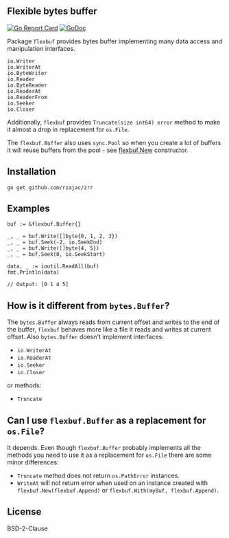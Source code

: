## Flexible bytes buffer

[![Go Report Card](https://goreportcard.com/badge/github.com/rzajac/flexbuf)](https://goreportcard.com/report/github.com/rzajac/flexbuf)
[![GoDoc](https://img.shields.io/badge/api-Godoc-blue.svg)](https://pkg.go.dev/github.com/rzajac/flexbuf)

Package `flexbuf` provides bytes buffer implementing many data access and 
manipulation interfaces.

    io.Writer
    io.WriterAt
    io.ByteWriter
    io.Reader
    io.ByteReader
    io.ReaderAt
    io.ReaderFrom
    io.Seeker
    io.Closer
    
Additionally, `flexbuf` provides `Truncate(size int64) error` method to make 
it almost a drop in replacement for `os.File`.

The `flexbuf.Buffer` also uses `sync.Pool` so when you create a lot of buffers 
it will reuse buffers from the pool - see [flexbuf.New](https://pkg.go.dev/github.com/rzajac/flexbuf#New)
constructor.

## Installation

```
go get github.com/rzajac/zrr
```

## Examples

```
buf := &flexbuf.Buffer{}

_, _ = buf.Write([]byte{0, 1, 2, 3})
_, _ = buf.Seek(-2, io.SeekEnd)
_, _ = buf.Write([]byte{4, 5})
_, _ = buf.Seek(0, io.SeekStart)

data, _ := ioutil.ReadAll(buf)
fmt.Println(data)

// Output: [0 1 4 5]
```

## How is it different from `bytes.Buffer`?

The `bytes.Buffer` always reads from current offset and writes to the end of 
the buffer, `flexbuf` behaves more like a file it reads and writes at current 
offset. Also `bytes.Buffer` doesn't implement interfaces:

- `io.WriterAt`
- `io.ReaderAt`
- `io.Seeker`
- `io.Closer`

or methods:

- `Truncate`

## Can I use `flexbuf.Buffer` as a replacement for `os.File`?

It depends. Even though `flexbuf.Buffer` probably implements all the methods 
you need to use it as a replacement for `os.File` there are some minor 
differences:

- `Truncate` method does not return `os.PathError` instances.
- `WriteAt` will not return error when used on an instance created with
    `flexbuf.New(flexbuf.Append)` or `flexbuf.With(myBuf, flexbuf.Append)`.

## License

BSD-2-Clause
